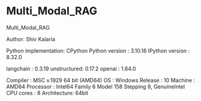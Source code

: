# Multi_Modal_RAG
Multi_Modal_RAG

Author: Shiv Kalaria

Python implementation: CPython
Python version       : 3.10.16
IPython version      : 8.32.0

langchain   : 0.3.19
unstructured: 0.17.2
openai      : 1.64.0

Compiler    : MSC v.1929 64 bit (AMD64)
OS          : Windows
Release     : 10
Machine     : AMD64
Processor   : Intel64 Family 6 Model 158 Stepping 9, GenuineIntel
CPU cores   : 8
Architecture: 64bit
